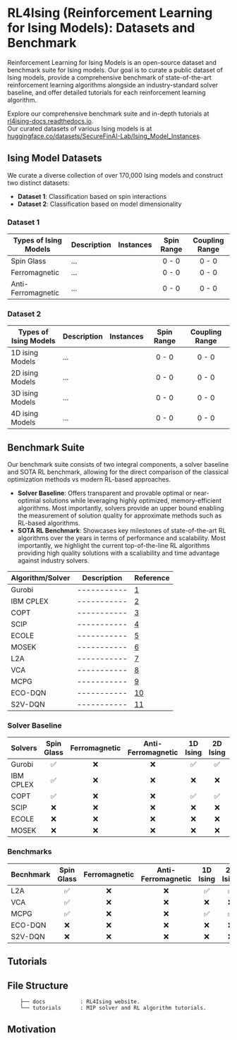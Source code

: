 # RL4Ising (Reinforcement Learning for Ising Models): Datasets and Benchmark
Reinforcement Learning for Ising Models is an open-source dataset and benchmark suite for Ising models. Our goal is to curate a public dataset of Ising models, provide a comprehensive benchmark of state-of-the-art reinforcement learning algorithms alongside an industry-standard solver baseline, and offer detailed tutorials for each reinforcement learning algorithm. 

Explore our comprehensive benchmark suite and in-depth tutorials at [rl4ising-docs.readthedocs.io](https://rl4ising-docs.readthedocs.io/en/latest/). <br>
Our curated datasets of various Ising models is at [huggingface.co/datasets/SecureFinAI-Lab/Ising_Model_Instances](https://huggingface.co/datasets/SecureFinAI-Lab/Ising_Model_Instances).

## Ising Model Datasets
We curate a diverse collection of over 170,000 Ising models and construct two distinct datasets:

- **Dataset 1**: Classification based on spin interactions
- **Dataset 2**: Classification based on model dimensionality

### Dataset 1

| Types of Ising Models | Description | Instances | Spin Range | Coupling Range |
| --------------------- | ----------- | :-------: | :--------: | :------------: |
| Spin Glass            | ...         |           | 0 - 0      | 0 - 0          | 
| Ferromagnetic         | ...         |           | 0 - 0      | 0 - 0          | 
| Anti-Ferromagnetic    | ...         |           | 0 - 0      | 0 - 0          | 

### Dataset 2

| Types of Ising Models | Description | Instances | Spin Range | Coupling Range |
| --------------------- | ----------- | :-------: | :--------: | :------------: |
| 1D ising Models       | ...         |           | 0 - 0      | 0 - 0          |
| 2D ising Models       | ...         |           | 0 - 0      | 0 - 0          | 
| 3D ising Models       | ...         |           | 0 - 0      | 0 - 0          | 
| 4D ising Models       | ...         |           | 0 - 0      | 0 - 0          | 

## Benchmark Suite
Our benchmark suite consists of two integral components, a solver baseline and SOTA RL benchmark, allowing for the direct comparison of the classical optimization methods vs modern RL-based approaches.

- **Solver Baseline**: Offers transparent and provable optimal or near-optimial solutions while leveraging highly optimized, memory-efficient algorithms. Most importantly, solvers provide an upper bound enabling the measurement of solution quality for approximate methods such as RL-based algorithms. 
- **SOTA RL Benchmark**: Showcases key milestones of state-of-the-art RL algorithms over the years in terms of performance and scalability. Most importantly, we highlight the current top-of-the-line RL algorithms providing high quality solutions with a scaliability and time advantage against industry solvers.

| Algorithm/Solver | Description | Reference                          |
| ---------------- | ----------- | ---------------------------------- |
| Gurobi           | ----------- | [1](https://www.gurobi.com)        |
| IBM CPLEX        | ----------- | [2](https://www.ibm.com/docs/en/icos/22.1.1?topic=optimizers-users-manual-cplex) |
| COPT             | ----------- | [3](https://arxiv.org/abs/2208.14314) |
| SCIP             | ----------- | [4](https://optimization-online.org/2024/02/the-scip-optimization-suite-9-0/) |
| ECOLE            | ----------- | [5](https://arxiv.org/abs/2011.06069) |
| MOSEK            | ----------- | [6](https://docs.mosek.com/latest/pythonfusion/index.html) |
| L2A              | ----------- | [7]() |
| VCA              | ----------- | [8](https://www.nature.com/articles/s42256-021-00401-3) |
| MCPG             | ----------- | [9](https://arxiv.org/abs/2307.00783) |
| ECO-DQN          | ----------- | [10](https://arxiv.org/abs/1909.04063) |
| S2V-DQN          | ----------- | [11](https://dl.acm.org/doi/10.5555/3295222.3295382) |


### Solver Baseline

| Solvers   | Spin Glass         | Ferromagnetic      | Anti-Ferromagnetic | 1D Ising           | 2D Ising           | 3D Ising           | 4D Ising           |
| --------- | :----------------: | :----------------: | :----------------: | :----------------: | :----------------: | :----------------: | :----------------: |
| Gurobi    | :white_check_mark: | :x:                | :x:                | :white_check_mark: | :white_check_mark: | :x:                | :x:                |
| IBM CPLEX | :white_check_mark: | :x:                | :x:                | :x:                | :x:                | :x:                | :x:                |
| COPT      | :white_check_mark: | :x:                | :x:                | :white_check_mark: | :white_check_mark: | :x:                | :x:                |
| SCIP      | :x:                | :x:                | :x:                | :x:                | :x:                | :x:                | :x:                |
| ECOLE     | :x:                | :x:                | :x:                | :x:                | :x:                | :x:                | :x:                |
| MOSEK     | :x:                | :x:                | :x:                | :x:                | :x:                | :x:                | :x:                |

### Benchmarks

| Becnhmark | Spin Glass         | Ferromagnetic      | Anti-Ferromagnetic | 1D Ising           | 2D Ising           | 3D Ising           | 4D Ising           |
| --------- | :----------------: | :----------------: | :----------------: | :----------------: | :----------------: | :----------------: | :----------------: |
| L2A       | :white_check_mark: | :x:                | :x:                | :white_check_mark: | :white_check_mark: | :x:                | :x:                |
| VCA       | :white_check_mark: | :x:                | :x:                | :x:                | :x:                | :x:                | :x:                |
| MCPG      | :white_check_mark: | :x:                | :x:                | :white_check_mark: | :white_check_mark: | :x:                | :x:                |
| ECO-DQN   | :x:                | :x:                | :x:                | :x:                | :x:                | :x:                | :x:                |
| S2V-DQN   | :x:                | :x:                | :x:                | :x:                | :x:                | :x:                | :x:                |


## Tutorials

## File Structure
```
    ├── docs           : RL4Ising website. 
    └── tutorials      : MIP solver and RL algorithm tutorials.
```

## Motivation
